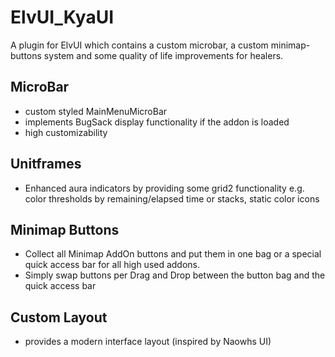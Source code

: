# ElvUI_KyaUI
A plugin for ElvUI which contains a custom microbar, a custom minimap-buttons system and some quality of life improvements for healers.

## MicroBar
  - custom styled MainMenuMicroBar
  - implements BugSack display functionality if the addon is loaded
  - high customizability

## Unitframes
  - Enhanced aura indicators by providing some grid2 functionality e.g. color thresholds by remaining/elapsed time or stacks, static color icons

## Minimap Buttons
  - Collect all Minimap AddOn buttons and put them in one bag or a special quick access bar for all high used addons.
  - Simply swap buttons per Drag and Drop between the button bag and the quick access bar

## Custom Layout
  - provides a modern interface layout (inspired by Naowhs UI)
